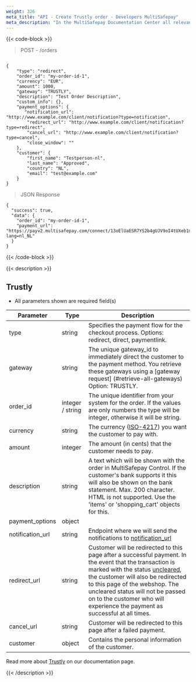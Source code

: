 ```yaml
---
weight: 326
meta_title: "API - Create Trustly order - Developers MultiSafepay"
meta_description: "In the MultiSafepay Documentation Center all relevant information regarding our Plugins and API. As well as Support pages for Payment Method, Tools and General Questions. You can also find the contact details of our Support Team and Integration Team."
---
```

{{< code-block >}}

> POST - /orders

```shell

{
    "type": "redirect",
    "order_id": "my-order-id-1",
    "currency": "EUR",
    "amount": 1000,
    "gateway": "TRUSTLY",
    "description": "Test Order Description",
    "custom_info": {},
    "payment_options": {
       "notification_url": "http://www.example.com/client/notification?type=notification",
        "redirect_url": "http://www.example.com/client/notification?type=redirect",
        "cancel_url": "http://www.example.com/client/notification?type=cancel", 
        "close_window": ""
    },
    "customer": {
        "first_name": "Testperson-nl",
        "last_name": "Approved",
        "country": "NL",
        "email": "test@example.com"
    }
}
```
> JSON Response

```shell
{
  "success": true,
  "data": {
    "order_id": "my-order-id-1",
    "payment_url": "https://payv2.multisafepay.com/connect/13oElUaESR7YS2b4gUJV9oI4tUXeb1mj1D8/?lang=nl_NL"
  }
}
```
{{< /code-block >}}

{{< description >}}
## Trustly

* All parameters shown are required field(s)

| Parameter                      | Type     | Description                                                                              |
|--------------------------------|----------|------------------------------------------------------------------------------------------|
| type                           | string   | Specifies the payment flow for the checkout process. Options: redirect, direct, paymentlink.  |
| gateway                        | string   | The unique gateway_id to immediately direct the customer to the payment method. You retrieve these gateways using a [gateway request] (#retrieve-all-gateways) Option: TRUSTLY.  |
| order_id                       | integer / string   | The unique identifier from your system for the order. If the values are only numbers the type will be integer, otherwise it will be string.                                     |
| currency                       | string   | The currency ([ISO-4217](https://www.iso.org/iso-4217-currency-codes.html)) you want the customer to pay with. |
| amount                         | integer  | The amount (in cents) that the customer needs to pay.                                  |
| description                    | string   | A text which will be shown with the order in MultiSafepay Control. If the customer's bank supports it this will also be shown on the bank statement. Max. 200 character. HTML is not supported. Use the 'items' or 'shopping_cart' objects for this.  |
| payment_options                | object   |                                                                                        |
| notification_url               | string   | Endpoint where we will send the notifications to [notification_url](/faq/api/how-does-the-notification-url-work/)                                                                                                  |
| redirect_url                   | string   |Customer will be redirected to this page after a successful payment. In the event that the transaction is marked with the status [uncleared](/faq/getting-started/glossary/#uncleared), the customer will also be redirected to this page of the webshop. The uncleared status will not be passed on to the customer who will experience the payment as successful at all times. | 
| cancel_url                     | string   | Customer will be redirected to this page after a failed payment.                        | 
| customer                       | object   | Contains the personal information of the customer.                                      |


Read more about [Trustly](/payment-methods/trustly/) on our documentation page.

{{< /description >}}